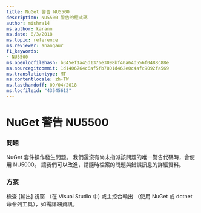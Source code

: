 ```yaml
---
title: NuGet 警告 NU5500
description: NU5500 警告的程式碼
author: mishra14
ms.author: karann
ms.date: 8/3/2018
ms.topic: reference
ms.reviewer: anangaur
f1_keywords:
- NU5500
ms.openlocfilehash: b345ef1a45d1376e3098bf40a64d556f0488c88e
ms.sourcegitcommit: 1d1406764c6af5fb7801d462e0c4afc9092fa569
ms.translationtype: MT
ms.contentlocale: zh-TW
ms.lasthandoff: 09/04/2018
ms.locfileid: "43545612"
---
```

# <a name="nuget-warning-nu5500"></a>NuGet 警告 NU5500

### <a name="issue"></a>問題

NuGet 套件操作發生問題。 我們還沒有尚未指派該問題的唯一警告代碼時，會使用 NU5000。 讓我們可以改進，請隨時檔案的問題與錯誤訊息的詳細資料。


### <a name="solution"></a>方案

檢查 [輸出] 視窗 （在 Visual Studio 中) 或主控台輸出 （使用 NuGet 或 dotnet 命令列工具），如需詳細資訊。


